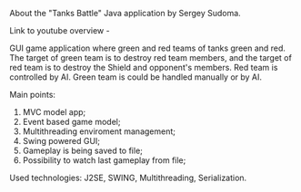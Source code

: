 About the "Tanks Battle" Java application by Sergey Sudoma.

Link to youtube overview - 

GUI game application where green and red teams of tanks green and red.
The target of green team is to destroy red team members, and the target of red team is
to destroy the Shield and opponent's members.
Red team is controlled by AI. Green team is could be handled manually or by AI.

Main points:  
1. MVC model app;  
2. Event based game model;     
3. Multithreading enviroment management;  
4. Swing powered GUI;  
5. Gameplay is being saved to file;    
6. Possibility to watch last gameplay from file;   

Used technologies: J2SE, SWING, Multithreading, Serialization.
